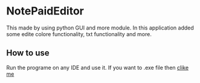 # NotePaidEditor
This made by using python GUI and more module. In this application added some edite colore functionality, txt functionality and more.

## How to use
Run the programe on any IDE and use it. If you want to .exe file then [clike me](./NotePad-Text-Editor-1.1.0-win32.msi)
